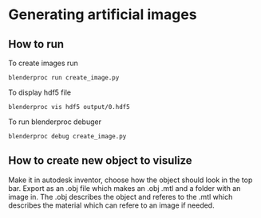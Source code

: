 # Generating artificial images
## How to run
To create images run
```
blenderproc run create_image.py
```
To display hdf5 file
```
blenderproc vis hdf5 output/0.hdf5
```
To run blenderproc debuger
```
blenderproc debug create_image.py
```
## How to create new object to visulize
Make it in autodesk inventor, choose how the object should look in the top bar. Export as an .obj file which makes an .obj .mtl and a folder with an image in. The .obj describes the object and referes to the .mtl which describes the material which can refere to an image if needed.
